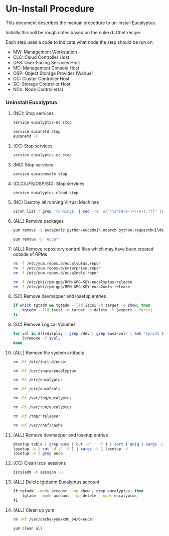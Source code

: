 # Un-Install Procedure

This document describes the manual procedure to un-install Eucalyptus.

Initially this will be rough notes based on the nuke.rb Chef recipe.

Each step uses a code to indicate what node the step should be run on:
- MW:  Management Workstation
- CLC: Cloud Controller Host
- UFS: User-Facing Services Host
- MC:  Management Console Host
- OSP: Object Storage Provider (Walrus)
- CC:  Cluster Controller Host
- SC:  Storage Controller Host
- NCn: Node Controller(s)


### Uninstall Eucalyptus

1. (NC): Stop services

    ```bash
    service eucalyptus-nc stop

    service eucanetd stop
    eucanetd -F
    ```

2. (CC) Stop services

    ```bash
    service eucalyptus-cc stop
    ```

3. (MC) Stop services

    ```bash
    service eucaconsole stop
    ```

4. (CLC/UFS/OSP/SC): Stop services

    ```bash
    service eucalyptus-cloud stop
    ```

5. (NC) Destroy all running Virtual Machines

    ```bash
    virsh list | grep 'running$' | sed -re 's/^\\s*[0-9-]+\\s+(.*?[^ ])\\s+running$/\"\\1\"/' | xargs -r -n 1 -P 1 virsh destroy
    ```

6. (ALL) Remove packages

    ```bash
    yum remove -y euca2ools python-eucadmin.noarch python-requestbuilder

    yum remove -y 'euca*'
    ```

7. (ALL) Remove repository control files which may have been created outside of RPMs

    ```bash
    rm -f /etc/yum.repos.d/eucalyptus.repo*
    rm -f /etc/yum.repos.d/enterprise.repo*
    rm -f /etc/yum.repos.d/euca2ools.repo*

    rm -f /etc/pki/rpm-gpg/RPM-GPG-KEY-eucalyptus-release
    rm -f /etc/pki/rpm-gpg/RPM-GPG-KEY-euca2ools-release
    ```

8. (SC) Remove devmapper and losetup entries

    ```bash
    if which tgtadm && tgtadm --lld iscsi -m target -o show; then 
        tgtadm --lld iscsi -m target -o delete -t $export --force;
    fi
    ```

9. (SC) Remove Logical Volumes

    ```bash
    for vol in $(lvdisplay | grep /dev | grep euca-vol- | awk '{print $3}'); do
        lvremove -f $vol;
    done
    ```

10. (ALL) Remove file system artifacts

    ```bash
    rm -Rf /etc/init.d/euca*

    rm -Rf /usr/share/eucalyptus

    rm -Rf /etc/eucalyptus

    rm -Rf /etc/euca2ools

    rm -Rf /var/log/eucalyptus

    rm -Rf /var/run/eucalyptus

    rm -Rf /tmp/*release*

    rm -Rf /var/chef/cache
    ```

11. (ALL) Remove devmapper and losetup entries

    ```bash
    dmsetup table | grep euca | cut -d':' -f 1 | sort | uniq | xargs -L 1 dmsetup remove
    losetup -a | cut -d':' -f 1 | xargs -L 1 losetup -d
    losetup -a | grep euca
    ```

12. (CC) Clean iscsi sessions

    ```bash
    iscsiadm -m session -u
    ```

13. (ALL) Delete tgtdadm Eucalyptus account

    ```bash
    if tgtadm --mode account --op show | grep eucalyptus; then
        tgtadm --mode account --op delete --user eucalyptus
    fi
    ```

14. (ALL) Clean up yum

    ```bash
    rm -Rf /var/cache/yum/x86_64/6/euca*

    yum clean all
    ```

